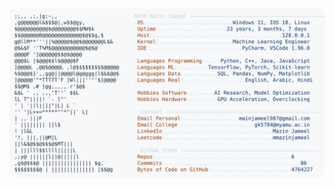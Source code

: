 <picture>
  <source srcset="https://raw.githubusercontent.com/mmazinjameel/mmazinjameel/main/dark_mode.svg?v=1739398123" media="(prefers-color-scheme: dark)">
  <img src="https://raw.githubusercontent.com/mmazinjameel/mmazinjameel/main/light_mode.svg?v=1739398123">
</picture>
